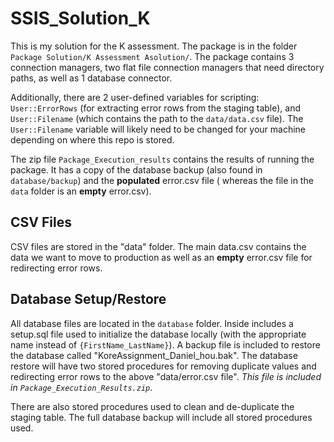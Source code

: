 # SSIS_Solution_K

This is my solution for the K assessment. The package is in the folder `Package Solution/K Assessment Asolution/`. The package contains 3 connection managers, two flat file connection managers that need directory paths, as well as 1 database connector.

Additionally, there are 2 user-defined variables for scripting: `User::ErrorRows` (for extracting error rows from the staging table), and `User::Filename` (which contains the path to the `data/data.csv` file). The `User::Filename` variable will likely need to be changed for your machine depending on where this repo is stored.

The zip file `Package_Execution_results` contains the results of running the package. It has a copy of the database backup (also found in `database/backup`) and the **populated** error.csv file ( whereas the file in the `data` folder is an **empty** error.csv). 

## CSV Files 

CSV files are stored in the "data" folder. The main data.csv contains the data we want to move to production as well as an **empty** error.csv file for redirecting error rows.

## Database Setup/Restore

All database files are located in the `database` folder. Inside includes a setup.sql file used to initialize the database locally (with the appropriate name instead of `{FirstName_LastName}`).
A backup file is included to restore the database called "KoreAssignment_Daniel_hou.bak". The database restore will have two stored procedures for removing duplicate values and redirecting error rows to the above "data/error.csv file". *This file is included in `Package_Execution_Results.zip`*.

There are also stored procedures used to clean and de-duplicate the staging table. The full database backup will include all stored procedures used.
